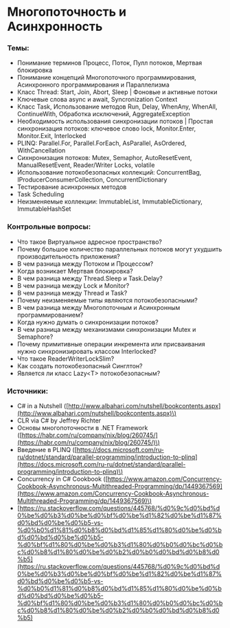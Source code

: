 # Многопоточность и Асинхронность

### Темы:

* Понимание терминов Процесс, Поток, Пулл потоков, Мертвая блокировка
* Понимание концепций Многопоточного программирования, Асинхронного программирования и Параллелизма
* Класс Thread: Start, Join, Abort, Sleep \| Фоновые и активные потоки
* Ключевые слова async и await, Syncronization Context
* Класс Task, Использование методов Run, Delay, WhenAny, WhenAll, ContinueWith, Обработка исключений, AggregateException
* Необходимость использования синхронизации потоков \| Простая синхронизация потоков: ключевое слово lock, Monitor.Enter, Monitor.Exit, Interlocked
* PLINQ: Parallel.For, Parallel.ForEach, AsParallel, AsOrdered, WithCancellation
* Сихнронизация потоков: Mutex, Semaphor, AutoResetEvent, ManualResetEvent, Reader/Writer Locks, volatile
* Использование потокобезопасных коллекций: ConcurrentBag, IProducerConsumerCollection, ConcurrentDictionary
* Тестирование асинхронных методов
* Task Scheduling
* Неизменяемые коллекции: ImmutableList, ImmutableDictionary, ImmutableHashSet

### Контрольные вопросы:

* Что такое Виртуальное адресное пространство?
* Почему большое количество параллельных потоков могут ухудшить производительность приложения?
* В чем разница между Потоком и Процессом?
* Когда возникает Мертвая блокировка?
* В чем разница между Thread.Sleep и Task.Delay?
* В чем разница между Lock и Monitor?
* В чем разница между Thread и Task?
* Почему неизменяемые типы являются потокобезопасными?
* В чем разница между Многопоточным и Асинхронным программированием?
* Когда нужно думать о синхронизации потоков?
* В чем разница между механизмами синхронизации Mutex и Semaphore?
* Почему примитивные операции инкремента или присваивания нужно синхронизировать классом Interlocked?
* Что такое ReaderWriterLockSlim?
* Как создать потокобезопасный Синглтон?
* Является ли класс Lazy&lt;T&gt; потокобезопасным?

### **Источники:**

* C\# in a Nutshell \([http://www.albahari.com/nutshell/bookcontents.aspx](http://www.albahari.com/nutshell/bookcontents.aspx)\)
* CLR via C\# by Jeffrey Richter
* Основы многопоточности в .NET Framework \([https://habr.com/ru/company/nix/blog/260745/](https://habr.com/ru/company/nix/blog/260745/)\)
* Введение в PLINQ \([https://docs.microsoft.com/ru-ru/dotnet/standard/parallel-programming/introduction-to-plinq](https://docs.microsoft.com/ru-ru/dotnet/standard/parallel-programming/introduction-to-plinq)\)
* Concurrency in C\# Cookbook \([https://www.amazon.com/Concurrency-Cookbook-Asynchronous-Multithreaded-Programming/dp/1449367569](https://www.amazon.com/Concurrency-Cookbook-Asynchronous-Multithreaded-Programming/dp/1449367569)\)
* [https://ru.stackoverflow.com/questions/445768/%d0%9c%d0%bd%d0%be%d0%b3%d0%be%d0%bf%d0%be%d1%82%d0%be%d1%87%d0%bd%d0%be%d0%b5-vs-%d0%b0%d1%81%d0%b8%d0%bd%d1%85%d1%80%d0%be%d0%bd%d0%bd%d0%be%d0%b5-%d0%bf%d1%80%d0%be%d0%b3%d1%80%d0%b0%d0%bc%d0%bc%d0%b8%d1%80%d0%be%d0%b2%d0%b0%d0%bd%d0%b8%d0%b5](https://ru.stackoverflow.com/questions/445768/%d0%9c%d0%bd%d0%be%d0%b3%d0%be%d0%bf%d0%be%d1%82%d0%be%d1%87%d0%bd%d0%be%d0%b5-vs-%d0%b0%d1%81%d0%b8%d0%bd%d1%85%d1%80%d0%be%d0%bd%d0%bd%d0%be%d0%b5-%d0%bf%d1%80%d0%be%d0%b3%d1%80%d0%b0%d0%bc%d0%bc%d0%b8%d1%80%d0%be%d0%b2%d0%b0%d0%bd%d0%b8%d0%b5)



